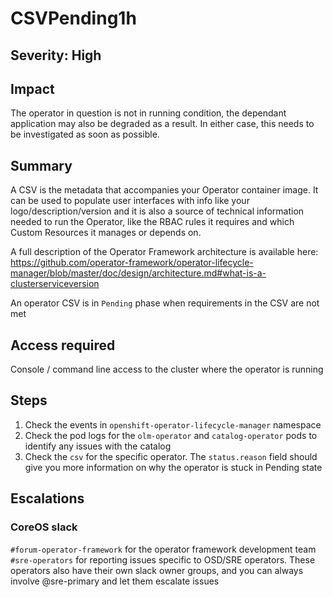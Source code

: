 # CSVPending1h

## Severity: High

## Impact

The operator in question is not in running condition, the dependant application may also be degraded as a result. In either case, this needs to be investigated as soon as possible.

## Summary

A CSV is the metadata that accompanies your Operator container image. It can be used to populate user interfaces with info like your logo/description/version and it is also a source of technical information needed to run the Operator, like the RBAC rules it requires and which Custom Resources it manages or depends on.

A full description of the Operator Framework architecture is available here: https://github.com/operator-framework/operator-lifecycle-manager/blob/master/doc/design/architecture.md#what-is-a-clusterserviceversion

An operator CSV is in `Pending` phase when requirements in the CSV are not met

## Access required

Console / command line access to the cluster where the operator is running

## Steps

1. Check the events in `openshift-operator-lifecycle-manager` namespace
1. Check the pod logs for the `olm-operator` and `catalog-operator` pods to identify any issues with the catalog
1. Check the `csv` for the specific operator. The `status.reason` field should give you more information on why the operator is stuck in Pending state

## Escalations

### CoreOS slack

`#forum-operator-framework` for the operator framework development team
`#sre-operators` for reporting issues specific to OSD/SRE operators. These operators also have their own slack owner groups, and you can always involve @sre-primary and let them escalate issues
